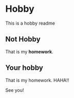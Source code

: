 # Hobby
This is a hobby readme
## Not Hobby
That is my **homework**.
## Your hobby
That is my homework. HAHA!!

See you!

